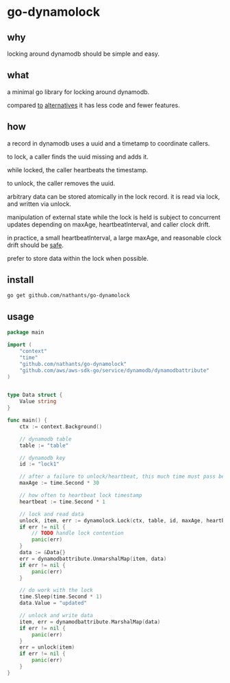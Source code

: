 # go-dynamolock

## why

locking around dynamodb should be simple and easy.

## what

a minimal go library for locking around dynamodb.

compared [to](https://github.com/cirello-io/dynamolock) [alternatives](https://github.com/Clever/dynamodb-lock-go) it has less code and fewer features.

## how

a record in dynamodb uses a uuid and a timetamp to coordinate callers.

to lock, a caller finds the uuid missing and adds it.

while locked, the caller heartbeats the timestamp.

to unlock, the caller removes the uuid.

arbitrary data can be stored atomically in the lock record. it is read via lock, and written via unlock.

manipulation of external state while the lock is held is subject to concurrent updates depending on maxAge, heartbeatInterval, and caller clock drift.

in practice, a small heartbeatInterval, a large maxAge, and reasonable clock drift should be [safe](https://en.wikipedia.org/wiki/Lease_(computer_science)).

prefer to store data within the lock when possible.

## install

`go get github.com/nathants/go-dynamolock`

## usage

```go
package main

import (
	"context"
	"time"
	"github.com/nathants/go-dynamolock"
	"github.com/aws/aws-sdk-go/service/dynamodb/dynamodbattribute"
)


type Data struct {
    Value string
}

func main() {
	ctx := context.Background()

	// dynamodb table
	table := "table"

	// dynamodb key
	id := "lock1"

	// after a failure to unlock/heartbeat, this much time must pass before lock is available
	maxAge := time.Second * 30

	// how often to heartbeat lock timestamp
	heartbeat := time.Second * 1

	// lock and read data
	unlock, item, err := dynamolock.Lock(ctx, table, id, maxAge, heartbeat)
	if err != nil {
		// TODO handle lock contention
		panic(err)
	}
	data := &Data{}
	err = dynamodbattribute.UnmarshalMap(item, data)
	if err != nil {
		panic(err)
	}

	// do work with the lock
	time.Sleep(time.Second * 1)
	data.Value = "updated"

	// unlock and write data
	item, err = dynamodbattribute.MarshalMap(data)
	if err != nil {
		panic(err)
	}
	err = unlock(item)
	if err != nil {
		panic(err)
	}
}

```
